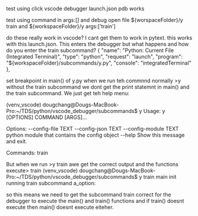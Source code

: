 test using click vscode debugger launch.json
pdb works

test using command in args:[] and debug open file
${worspaceFolder}/y train
and 
${workspaceFolder}/y
args:['train']

do these really work in vscode? I cant get them to work in pytext. 
this works with this launch.json. This enters the debugger but 
what happens and how do you enter the train subcommand? 
   {
      "name": "Python: Current File (Integrated Terminal)",
      "type": "python",
      "request": "launch",
      "program": "${workspaceFolder}/subcommands/y.py",
      "console": "integratedTerminal"
    },

set breakpoint in main() of y.py
when we run teh commnnd normally >y without the train subcommand we dont get the print
statemnt in main() and the train subcommand. We just get teh help menu: 

(venv_vscode) dougchang@Dougs-MacBook-Pro:~/TDS/python/vscode_debugger/subcommands$ y
Usage: y [OPTIONS] COMMAND [ARGS]...

Options:
  --config-file TEXT
  --config-json TEXT
  --config-module TEXT  python module that contains the config object
  --help                Show this message and exit.

Commands:
  train

But when we run >y train awe get the correct output and the functions execute>
  train
(venv_vscode) dougchang@Dougs-MacBook-Pro:~/TDS/python/vscode_debugger/subcommands$ y train
main
init running
train subcommand a_option: 

so this means we need to get the subcommand train correct for the debugger to execute the main() and train() functions
and if train() doesnt execute then main() doesnt execute eiteher. 


